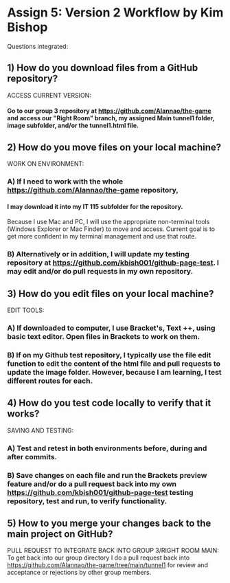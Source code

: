 # Assign 5: Version 2  Workflow by Kim Bishop
Questions integrated:

## 1)  How do you download files from a GitHub repository? 
ACCESS CURRENT VERSION:

#### Go to our group 3 repository at https://github.com/Alannao/the-game and access our "Right Room" branch, my assigned Main tunnel1 folder, image subfolder, and/or the tunnel1.html file. 

## 2) How do you move files on your local machine?
WORK ON ENVIRONMENT: 

### A) If I need to work with the whole https://github.com/Alannao/the-game repository, 
#### I may download it into my IT 115 subfolder for the repository.  
Because I use Mac and PC, I will use the appropriate non-terminal tools (Windows Explorer or Mac Finder) to move and access.  Current goal is to get more confident in my terminal management and use that route.  

### B) Alternatively or in addition, I will update my testing repository at https://github.com/kbish001/github-page-test.  I may edit and/or do pull requests in my own repository.  

##  3) How do you edit files on your local machine?
EDIT TOOLS: 

### A) If downloaded to computer, I use Bracket's, Text ++, using basic text editor.  Open files in Brackets to work on them.  

### B) If on my Github test repository, I typically use the file edit function to edit the content of the html file and pull requests to update the image folder. However, because I am learning, I test different routes for each. 

## 4) How do you test code locally to verify that it works?
SAVING AND TESTING: 

### A)  Test and retest in both environments before, during and after commits. 
### B)  Save changes on each file and run the Brackets preview feature and/or do a pull request back into my own https://github.com/kbish001/github-page-test testing repository, test and run, to verify functionality.


## 5) How to you merge your changes back to the main project on GitHub?
PULL REQUEST TO INTEGRATE BACK INTO GROUP 3/RIGHT ROOM MAIN:
To get back into our group directory I do a pull request back into https://github.com/Alannao/the-game/tree/main/tunnel1 for review and acceptance or rejections by other group members. 
